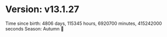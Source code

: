 # Version: v13.1.27
Time since birth: 4806 days, 115345 hours, 6920700 minutes, 415242000 seconds
Season: Autumn 🍁
